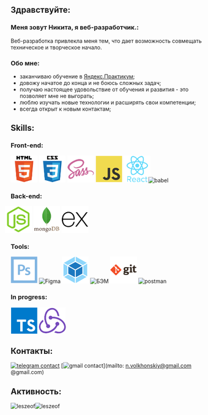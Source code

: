 ## Здравствуйте:
### Меня зовут Никита, я веб-разработчик.:

Веб-разработка привлекла меня тем, что дает возможность совмещать техническое и творческое начало.

### Обо мне:
- заканчиваю обучение в [Яндекс.Практикум](https://praktikum.yandex.ru/web);
- довожу начатое до конца и не боюсь сложных задач;
- получаю настоящее удовольствие от обучения и развития - это позволяет мне не выгорать;
- люблю изучать новые технологии и расширять свои компетенции;
- всегда открыт к новым контактам;

## Skills:
### Front-end:
<p align="left"> 
  <img src="https://raw.githubusercontent.com/devicons/devicon/master/icons/html5/html5-original-wordmark.svg" alt="html5" width="70" height="70" title="html5"/>
  <img src="https://raw.githubusercontent.com/devicons/devicon/master/icons/css3/css3-original-wordmark.svg" alt="css3" width="70" height="70" title="css3"/>
  <img src="https://raw.githubusercontent.com/devicons/devicon/master/icons/sass/sass-original.svg" alt="sass" width="70" height="70" title="sass"/>
  <img src="https://raw.githubusercontent.com/devicons/devicon/master/icons/javascript/javascript-original.svg" alt="javascript" width="70" height="70" title="javascript"/>
  <img src="https://raw.githubusercontent.com/devicons/devicon/master/icons/react/react-original-wordmark.svg" alt="react" width="70" height="70" title="react" title="react"/>
  <img style="margin-left:-10px" src="https://www.vectorlogo.zone/logos/babeljs/babeljs-icon.svg" alt="babel" width="70" height="70" title="babel" />
</p>

### Back-end:
<p>  
  <img src="https://raw.githubusercontent.com/devicons/devicon/master/icons/nodejs/nodejs-original.svg" alt="node js" width="70" height="70" style="margin-left:-15px" title="node js"/>
  <img src="https://raw.githubusercontent.com/devicons/devicon/master/icons/mongodb/mongodb-original-wordmark.svg" alt="MongoDB" width="70" height="70" title="MongoDB"/>
  <img src="https://raw.githubusercontent.com/devicons/devicon/master/icons/express/express-original.svg" width="70" height="70" alt="express js" title="express">
</p>

### Tools:
<p align="left">
  <img src="https://raw.githubusercontent.com/devicons/devicon/master/icons/photoshop/photoshop-line.svg" alt="Photoshop" width="70" height="70" title="Photoshop"/>
  <img src="https://www.vectorlogo.zone/logos/figma/figma-icon.svg" alt="Figma" width="70" height="70" title="Figma"/>
  <img src="https://raw.githubusercontent.com/devicons/devicon/master/icons/webpack/webpack-original.svg" width="70" height="70" alt="Webpack" title="Webpack">
  <img src="https://ru.bem.info/S3zKVZJcFfltyiAz-bWVmw4o3IU.svgd" width="70" height="70" alt="БЭМ" title="БЭМ">
  <img src="https://raw.githubusercontent.com/devicons/devicon/master/icons/git/git-original-wordmark.svg" width="70" height="70" alt="git" title="git">
  <img src="https://www.vectorlogo.zone/logos/getpostman/getpostman-icon.svg" width="70" height="70" alt="postman" title="postman">
</p>
  
### In progress:
<p align="left">
  <img src="https://raw.githubusercontent.com/devicons/devicon/master/icons/typescript/typescript-plain.svg" width="70" height="70" alt="TypeScript" title="TypeScript">
  <img src="https://raw.githubusercontent.com/devicons/devicon/master/icons/redux/redux-original.svg" width="70" height="70" alt="Redux" title="Redux">
</p>

## Контакты:
[<img src="https://www.vectorlogo.zone/logos/telegram/telegram-icon.svg" alt="telegram contact" width="60px" height="60px">](https://t.me/zachem05)
[<img src="https://www.vectorlogo.zone/logos/gmail/gmail-icon.svg" width="60px" alt="gmail contact" height="60px">](mailto: n.volkhonskiy@gmail.com
@gmail.com)

## Активность:
<p>
<img align="left" src="https://github-readme-stats.vercel.app/api/top-langs?username=leszeof&show_icons=true&title_color=000000&text_color=000000&bg_color=ffffff&locale=en&layout=compact" alt="leszeof" />
</p>
<p align="left"> <img src="https://komarev.com/ghpvc/?username=leszeof&label=%D0%9F%D1%80%D0%BE%D1%81%D0%BC%D0%BE%D1%82%D1%80%D0%BE%D0%B2%20%D0%BF%D1%80%D0%BE%D1%84%D0%B8%D0%BB%D1%8F&color=e63737&style=flat" alt="leszeof" /></p>
